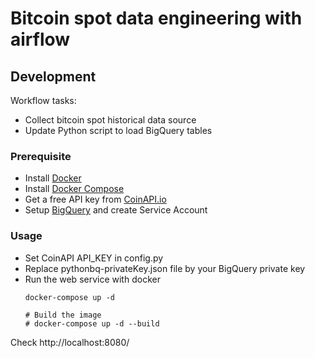 # Bitcoin spot data engineering with airflow

## Development
Workflow tasks: 
- Collect bitcoin spot historical data source
- Update Python script to load BigQuery tables 

### Prerequisite
* Install [Docker](https://www.docker.com/)
* Install [Docker Compose](https://docs.docker.com/compose/install/)
* Get a free API key from [CoinAPI.io](https://www.coinapi.io/)
* Setup [BigQuery](https://cloud.google.com/bigquery) and create Service Account
        
### Usage
* Set CoinAPI API_KEY in config.py
* Replace pythonbq-privateKey.json file by your BigQuery private key
* Run the web service with docker
    ```
    docker-compose up -d
    
    # Build the image
    # docker-compose up -d --build
    ```

Check http://localhost:8080/

